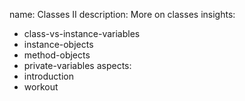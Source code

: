 name: Classes II
description: More on classes
insights:
  - class-vs-instance-variables
  - instance-objects
  - method-objects
  - private-variables
aspects:
  - introduction
  - workout
 
